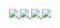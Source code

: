 <div align="center">

<!--
https://github.community/t/support-theme-context-for-images-in-light-vs-dark-mode/147981/84
-->
<a href="https://github.com/FloooW/github-stats#gh-dark-mode-only">
<img src="https://github.com/FloooW/github-stats/blob/master/generated/overview.svg#gh-dark-mode-only" />
<img src="https://github.com/FloooW/github-stats/blob/master/generated/languages.svg#gh-dark-mode-only" />
</a>
<a href="https://github.com/FloooW/github-stats#gh-light-mode-only">
<img src="https://github.com/FloooW/github-stats/blob/master/generated/overview.svg#gh-dark-mode-only#gh-light-mode-only" />
<img src="https://github.com/FloooW/github-stats/blob/master/generated/languages.svg#gh-dark-mode-only#gh-light-mode-only" />
</a>

</div>
